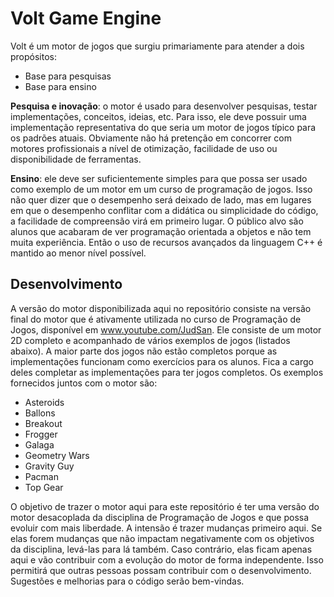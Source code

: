 # Volt Game Engine

Volt é um motor de jogos que surgiu primariamente para atender a dois propósitos:

- Base para pesquisas
- Base para ensino

**Pesquisa e inovação**: o motor é usado para desenvolver pesquisas, testar implementações, conceitos, ideias, etc. Para isso, ele deve possuir uma implementação representativa do que seria um motor de jogos típico para os padrões atuais. Obviamente não há pretenção em concorrer com motores profissionais a nível de otimização, facilidade de uso ou disponibilidade de ferramentas.

**Ensino**: ele deve ser suficientemente simples para que possa ser usado como exemplo de um motor em um curso de programação de jogos. Isso não quer dizer que o desempenho será deixado de lado, mas em lugares em que o desempenho conflitar com a didática ou simplicidade do código, a facilidade de compreensão virá em primeiro lugar. O público alvo são alunos que acabaram de ver programação orientada a objetos e não tem muita experiência. Então o uso de recursos avançados da linguagem C++ é mantido ao menor nível possível.

## Desenvolvimento

A versão do motor disponibilizada aqui no repositório consiste na versão final do motor que é ativamente utilizada no curso de Programação de Jogos, disponível em www.youtube.com/JudSan. Ele consiste de um motor 2D completo e acompanhado de vários exemplos de jogos (listados abaixo). A maior parte dos jogos não estão completos porque as implementações funcionam como exercícios para os alunos. Fica a cargo deles completar as implementações para ter jogos completos. Os exemplos fornecidos juntos com o motor são:
 
- Asteroids
- Ballons
- Breakout
- Frogger
- Galaga
- Geometry Wars
- Gravity Guy
- Pacman
- Top Gear

O objetivo de trazer o motor aqui para este repositório é ter uma versão do motor desacoplada da disciplina de Programação de Jogos e que possa evoluir com mais liberdade. A intensão é trazer mudanças primeiro aqui. Se elas forem mudanças que não impactam negativamente com os objetivos da disciplina, levá-las para lá também. Caso contrário, elas ficam apenas aqui e vão contribuir com a evolução do motor de forma independente. Isso permitirá que outras pessoas possam contribuir com o desenvolvimento. Sugestões e melhorias para o código serão bem-vindas.
